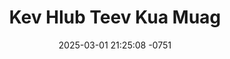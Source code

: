 ---
layout: movie-video-data
date: 2025-03-01 21:25:08 -0751
categories: movie

# Site Attributes
title: "Kev Hlub Teev Kua Muag"
permalink: "/movie/Kev_Hlub_Teev_Kua_Muag"

# Movie Attributes
synopsis: ""
producer: "Thao Video Production"
director: ""
writer: ""
video_link: ""
genre: "Drama, Romance"
year: "2011"
release_type: "DVD"
storage: "Center for Hmong Studies"
thumbnail: "/assets/images/movie_thumbnails/Kev Hlub Teev Kua Muag.jpeg"
publishing_company: "Thao Video Production"

# Sequels + Parts
base_movie: ""
total_parts: 0
sequel: ""

# Movie Cast
cast:
- name: "Coob Thoj"
- name: "Paj Kub"
---